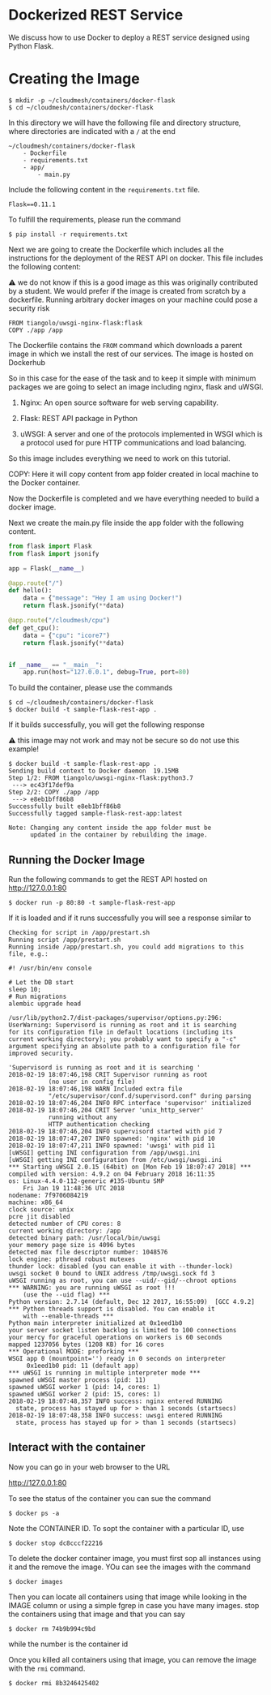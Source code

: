 # Dockerized REST Service 

We discuss how to use Docker to deploy a REST service designed using
Python Flask.

# Creating the Image 

```console
$ mkdir -p ~/cloudmesh/containers/docker-flask
$ cd ~/cloudmesh/containers/docker-flask
```

In this directory we will have the following file and directory
structure, where directories are indicated with a `/` at the end

```
~/cloudmesh/containers/docker-flask
    - Dockerfile
    - requirements.txt
    - app/
        - main.py
```

Include the following content in the `requirements.txt` file.

```
Flask==0.11.1
```

To fulfill the requirements, please run the  command

```console
$ pip install -r requirements.txt
```

Next we are going to create the Dockerfile which includes all the
instructions for the deployment of the REST API on docker. This file
includes the following content:

:warning: we do not know if this is a good image as this was
originally contributed by a student. We would prefer if the image is
created from scratch by a dockerfile. Running arbitrary docker images
on your machine could pose a security risk

```
FROM tiangolo/uwsgi-nginx-flask:flask
COPY ./app /app
```
    
The Dockerfile contains the `FROM` command which downloads a parent
image in which we install the rest of our services. The image is
hosted on Dockerhub


So in this case for the ease of the task and to keep it simple with
minimum packages we are going to select an image including nginx, flask
and uWSGI.

1.  Nginx: An open source software for web serving capability.

2.  Flask: REST API package in Python

3.  uWSGI: A server and one of the protocols implemented in WSGI which
    is a protocol used for pure HTTP communications and load balancing.

So this image includes everything we need to work on this tutorial.

COPY: Here it will copy content from app folder created in local machine
to the Docker container.

Now the Dockerfile is completed and we have everything needed to build a
docker image.

Next we create the main.py file inside the app folder with the
following content.

```python
from flask import Flask
from flask import jsonify

app = Flask(__name__)

@app.route("/")
def hello():
    data = {"message": "Hey I am using Docker!")
    return flask.jsonify(**data)

@app.route("/cloudmesh/cpu")
def get_cpu():
    data = {"cpu": "icore7")
    return flask.jsonify(**data)


if __name__ == "__main__":
    app.run(host="127.0.0.1", debug=True, port=80)
```

To build the container, please use the commands 

```console
$ cd ~/cloudmesh/containers/docker-flask
$ docker build -t sample-flask-rest-app .
```

If it builds successfully, you will get the following response

:warning: this image may not work and may not be secure so do not use
this example!

```console
$ docker build -t sample-flask-rest-app .
Sending build context to Docker daemon  19.15MB
Step 1/2: FROM tiangolo/uwsgi-nginx-flask:python3.7
 ---> ec43f17def9a
Step 2/2: COPY ./app /app
 ---> e8eb1bff86b8
Successfully built e8eb1bff86b8
Successfully tagged sample-flask-rest-app:latest

Note: Changing any content inside the app folder must be
      updated in the container by rebuilding the image.
```
      

## Running the Docker Image

Run the following commands to get the REST API hosted on
<http://127.0.0.1:80>

```console
$ docker run -p 80:80 -t sample-flask-rest-app
```

If it is loaded and if it runs successfully you will see a response
similar to

```console
Checking for script in /app/prestart.sh
Running script /app/prestart.sh
Running inside /app/prestart.sh, you could add migrations to this file, e.g.:

#! /usr/bin/env console

# Let the DB start
sleep 10;
# Run migrations
alembic upgrade head

/usr/lib/python2.7/dist-packages/supervisor/options.py:296:
UserWarning: Supervisord is running as root and it is searching
for its configuration file in default locations (including its
current working directory); you probably want to specify a "-c"
argument specifying an absolute path to a configuration file for
improved security.

'Supervisord is running as root and it is searching '
2018-02-19 18:07:46,198 CRIT Supervisor running as root 
           (no user in config file)
2018-02-19 18:07:46,198 WARN Included extra file
           "/etc/supervisor/conf.d/supervisord.conf" during parsing
2018-02-19 18:07:46,204 INFO RPC interface 'supervisor' initialized
2018-02-19 18:07:46,204 CRIT Server 'unix_http_server' 
           running without any
           HTTP authentication checking
2018-02-19 18:07:46,204 INFO supervisord started with pid 7
2018-02-19 18:07:47,207 INFO spawned: 'nginx' with pid 10
2018-02-19 18:07:47,211 INFO spawned: 'uwsgi' with pid 11
[uWSGI] getting INI configuration from /app/uwsgi.ini
[uWSGI] getting INI configuration from /etc/uwsgi/uwsgi.ini
*** Starting uWSGI 2.0.15 (64bit) on [Mon Feb 19 18:07:47 2018] ***
compiled with version: 4.9.2 on 04 February 2018 16:11:35
os: Linux-4.4.0-112-generic #135-Ubuntu SMP 
    Fri Jan 19 11:48:36 UTC 2018
nodename: 7f9706084219
machine: x86_64
clock source: unix
pcre jit disabled
detected number of CPU cores: 8
current working directory: /app
detected binary path: /usr/local/bin/uwsgi
your memory page size is 4096 bytes
detected max file descriptor number: 1048576
lock engine: pthread robust mutexes
thunder lock: disabled (you can enable it with --thunder-lock)
uwsgi socket 0 bound to UNIX address /tmp/uwsgi.sock fd 3
uWSGI running as root, you can use --uid/--gid/--chroot options
*** WARNING: you are running uWSGI as root !!! 
    (use the --uid flag) *** 
Python version: 2.7.14 (default, Dec 12 2017, 16:55:09)  [GCC 4.9.2]
*** Python threads support is disabled. You can enable it 
    with --enable-threads ***
Python main interpreter initialized at 0x1eed1b0
your server socket listen backlog is limited to 100 connections
your mercy for graceful operations on workers is 60 seconds
mapped 1237056 bytes (1208 KB) for 16 cores
*** Operational MODE: preforking ***
WSGI app 0 (mountpoint='') ready in 0 seconds on interpreter 
     0x1eed1b0 pid: 11 (default app)
*** uWSGI is running in multiple interpreter mode ***
spawned uWSGI master process (pid: 11)
spawned uWSGI worker 1 (pid: 14, cores: 1)
spawned uWSGI worker 2 (pid: 15, cores: 1)
2018-02-19 18:07:48,357 INFO success: nginx entered RUNNING 
  state, process has stayed up for > than 1 seconds (startsecs)
2018-02-19 18:07:48,358 INFO success: uwsgi entered RUNNING 
  state, process has stayed up for > than 1 seconds (startsecs)
```

## Interact with the container

Now you can go in your web browser to the URL

 <http://127.0.0.1:80>

To see the status of the container you can sue the command 

```console
$ docker ps -a
```

Note the CONTAINER ID. To sopt the container with a particular ID, use 

```
$ docker stop dc8cccf22216
```

To delete the docker container image, you must first sop all instances
using it and the remove the image. YOu can see the images with the
command 


```console
$ docker images
```

Then you can locate all containers using that image while looking in
the IMAGE column or using a simple fgrep in case you have many
images. stop the containers using that image and that you can say


```console
$ docker rm 74b9b994c9bd
```

while the number is the container id

Once you killed all containers using that image, you can remove the
image with the `rmi` command.

```console
$ docker rmi 8b3246425402
```
